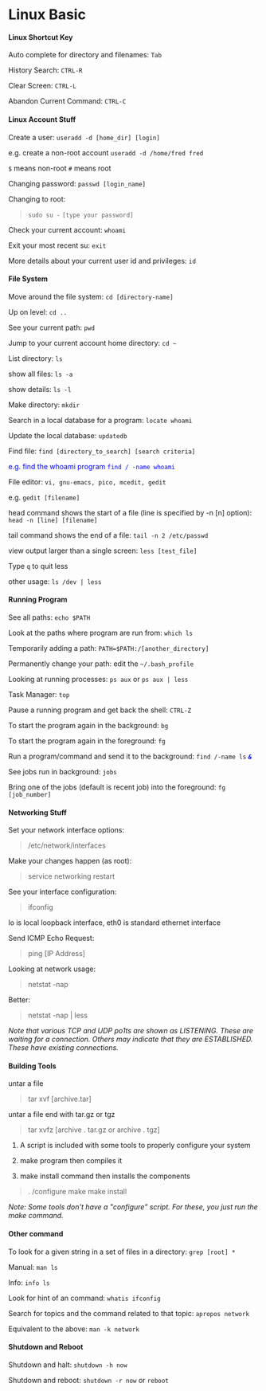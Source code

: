 # Linux Basic

#### Linux Shortcut Key

Auto complete for directory and filenames: `Tab`

History Search: `CTRL-R`

Clear Screen: `CTRL-L`

Abandon Current Command: `CTRL-C`

#### Linux Account Stuff

Create a user: `useradd -d [home_dir] [login]`

e.g. create a non-root account `useradd -d /home/fred fred`

`$` means non-root `#` means root

Changing password: `passwd [login_name]`

Changing to root: 

> `sudo su -`
> `[type your password]`

Check your current account: `whoami`

Exit your most recent su: `exit`

More details about your current user id and privileges: `id`

#### File System

Move around the file system: `cd [directory-name]`

Up on level: `cd ..`

See your current path: `pwd`

Jump to your current account home directory: `cd ~`

List directory: `ls`

show all files: `ls -a`

show details: `ls -l`

Make directory: `mkdir`

Search in a local database for a program: `locate whoami`

Update the local database: `updatedb`

Find file: `find [directory_to_search] [search criteria]`

<span style="color:blue">e.g. find the whoami program `find / -name whoami`</span>

File editor: `vi, gnu-emacs, pico, mcedit, gedit`

e.g. `gedit [filename]`

head command shows the start of a file (line is specified by -n [n] option): `head -n [line] [filename]`

tail command shows the end of a file: `tail -n 2 /etc/passwd`

view output larger than a single screen: `less [test_file]`

Type `q` to quit less

other usage: `ls /dev | less`

#### Running Program

See all paths: `echo $PATH`

Look at the paths where program are run from: `which ls`

Temporarily adding a path: `PATH=$PATH:/[another_directory]` 

Permanently change your path: edit the `~/.bash_profile`

Looking at running processes: `ps aux` or `ps aux | less`

Task Manager: `top`

Pause a running program and get back the shell: `CTRL-Z`

To start the program again in the background: `bg`

To start the program again in the foreground: `fg`

Run a program/command and send it to the background: `find /-name ls` <span style="color:blue">***`&`***</span>

See jobs run in background: `jobs`

Bring one of the jobs (default is recent job) into the foreground: `fg [job_number]`

#### Networking Stuff

Set your network interface options: 
> /etc/network/interfaces

Make your changes happen (as root):
> service networking restart

See your interface configuration:
> ifconfig

lo is local loopback interface, eth0 is standard ethernet interface

Send ICMP Echo Request:
> ping [IP Address]

Looking at network usage:
> netstat -nap

Better:
> netstat -nap | less

_Note that various TCP and UDP po1ts are shown as LISTENING. These are waiting for a connection. Others may
indicate that they are ESTABLISHED. These have existing connections._

#### Building Tools

untar a file 
> tar xvf [archive.tar]

untar a file end with tar.gz or tgz
> tar xvfz [archive . tar.gz or archive . tgz]

1. A script is included with some tools to properly
configure your system

2. make program then compiles it

3. make install command then installs the
components

>. /configure
> make
> make install

_Note: Some tools don't have a "configure" script. For these, you just run the make command._

#### Other command
To look for a given string in a set of files in a directory: `grep [root] *`

Manual: `man ls`

Info: `info ls`

Look for hint of an command: `whatis ifconfig`

Search for topics and the command related to that topic: `apropos network`

Equivalent to the above: `man -k network`

#### Shutdown and Reboot
Shutdown and halt: `shutdown -h now`

Shutdown and reboot: `shutdown -r now` or `reboot`
